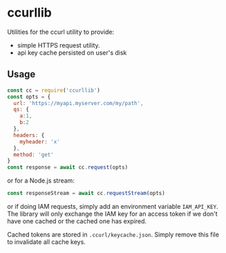 # ccurllib

Utilities for the ccurl utility to provide:

- simple HTTPS request utility.
- api key cache persisted on user's disk

## Usage

```js
const cc = require('ccurllib')
const opts = {
  url: 'https://myapi.myserver.com/my/path',
  qs: {
    a:1,
    b:2
  },
  headers: {
    myheader: 'x'
  },
  method: 'get'
}
const response = await cc.request(opts)
```

or for a Node.js stream:

```js
const responseStream = await cc.requestStream(opts)
```

or if doing IAM requests, simply add an environment variable `IAM_API_KEY`. The library will only exchange the IAM key for an access token if we don't have one cached or the cached one has expired.

Cached tokens are stored in `.ccurl/keycache.json`. Simply remove this file to invalidate all cache keys.
